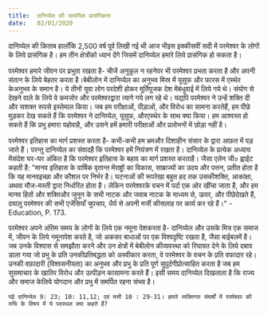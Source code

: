 ```yaml
---
title:  दानिय्येल की सामयिक प्रासंगिकता
date:   02/01/2020
---
```


दानिय्येल की किताब हालाँकि 2,500 वर्ष पूर्व लिखी गई थी आज भीइस इक्कीसवीं सदी में परमेश्वर के लोगों के लिये प्रासंगिक है। हम तीन क्षेत्रोंको ध्यान देंगे जिसमें दानिय्येल हमारे लिये प्रासंगिक हो सकता है।

परमेश्वर हमारे जीवन पर प्रभुता रखता है- चीजें अनुकूल न रहनेपर भी परमेश्वर प्रभता करता है और अपनी संतान के लिये बेहतर करता है।बेबीलोन में दानिय्येल का अनुभव मिस्र में यूसुफ और फारस में एस्थेर केअनुभव के समान है। ये तीनों युवा लोग परदेशी होकर मूर्तिपूजक देश मेंबंधुवाई में लिये गये थे। संयोग से देखने वाले के लिये वे कमजोर और परमेश्वरद्वारा त्यागे गये लग रहे थे। यद्यपि परमेश्वर ने उन्हें शक्ति दी और सशक्त रूपसे इस्तेमाल किया। जब हम परीक्षाओं, पीड़ाओं, और विरोध का सामना करतेहैं, हम पीछे मुड़कर देख सकते हैं कि परमेश्वर ने दानिय्येल, यूसुफ, औरएस्थेर के साथ क्या किया। हम आश्वस्त हो सकते हैं कि प्रभु हमारा यहोवाहै, और उसने हमें हमारी परीक्षाओं और प्रलोभनों में छोड़ा नहीं है।

परमेश्वर इतिहास का मार्ग प्रशस्त करता है- कभी-कभी हम भ्रमऔर दिशाहीन संसार के द्वारा आफ़त में पड़ जाते हैं। परन्तु दानिय्येल का संवादहै कि परमेश्वर हमें नियंत्रण में रखता है। दानिय्येल के प्रत्येक अध्याय मेंसंदेश घर-घर अंकित है कि परमेश्वर इतिहास के बहाव का मार्ग प्रशस्त करताहै। जैसा एलेन जी० ह्वाईट कहती है: "मानव इतिहास के वार्षिक वृतान्त मेंराष्ट्रों का विकास, साम्राज्यों का उदय और पत्तन, प्रतीत होता है कि यह मानवइच्छा और कौशल पर निर्भर है। घटनाओं की रूपरेखा बहुत हद तक उसकीशक्ति, आकांक्षा, अथवा मौज-मस्ती द्वारा निर्धारित होता है। लेकिन परमेश्वरके वचन में पर्दा एक ओर खींचा जाता है, और हम मानव हितों और शक्तिऔर जुनून के सभी नाटक और जवाब नाटक के माध्यम से, ऊपर, और पीछेदेखते हैं, दयालु परमेश्वर की सभी एजेंसियाँ चुपचाप, धैर्य से अपनी मर्जी कीसलाह पर कार्य कर रहे हैं।" - Education, P. 173.

परमेश्वर अपने अंतिम समय के लोगों के लिये एक नमूना पेशकरता है- दानिय्येल और उसके मित्र एक समाज में, जीवन के लिये नमूनापेश करते है, जो अकसर बाधाओं पर एक विश्वदृष्टि रखता है, जैसा बाईबलमें है। जब उनके विश्वास से समझौता करने और उन क्षेत्रों में बेबीलोन कीव्यवस्था को रियायत देने के लिये दबाव डाला गया जो प्रभु के प्रति उनकीप्रतिबद्धता को अस्वीकार करता, वे परमेश्वर के वचन के प्रति वफादार रहे।उनकी वफ़ादारी (विश्वसनीयता) का अनुभव और प्रभु के प्रति पूर्ण सुपुर्दगीप्रोत्साहित करता है जब हम सुसमाचार के खातिर विरोध और उत्पीड़न कासामना करते हैं। इसी समय दानिय्येल दिखलाता है कि राज्य और समाज केलिये योगदान और प्रभु में समर्पित रहना संभव है।

`पढ़ें दानिय्येल 9: 23; 10: 11,12; एवं मत्ती 10 : 29-31। हमारे व्यक्तिगत संघर्षों में परमेश्वर की रुचि के विषय में ये पदस्थल क्या कहते हैं?`